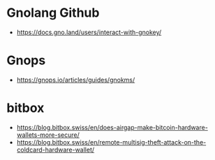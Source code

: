 # Gnolang Github
- https://docs.gno.land/users/interact-with-gnokey/


# Gnops
- https://gnops.io/articles/guides/gnokms/

# bitbox
- https://blog.bitbox.swiss/en/does-airgap-make-bitcoin-hardware-wallets-more-secure/
- https://blog.bitbox.swiss/en/remote-multisig-theft-attack-on-the-coldcard-hardware-wallet/